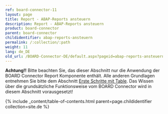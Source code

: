 ```yaml
---
ref: board-connector-11
layout: page
title: Report - ABAP-Reports ansteuern
description: Report - ABAP-Reports ansteuern
product: board-connector
parent: board-connector
childidentifier: abap-reports-ansteuern
permalink: /:collection/:path
weight: 11
lang: de_DE
old_url: /BOARD-Connector-DE/default.aspx?pageid=abap-reports-ansteuern
---
```


**Achtung!!** Bitte beachten Sie, das dieser Abschnitt nur die Anwendung der BOARD Connector Report Komponente enthält. Alle anderen Grundlagen entnehmen Sie bitte dem Abschnitt [Erste Schritte mit Table](./erste-schritte-mit-table). Das Wissen über die grundsätzliche Funktionsweise vom BOARD Connector wird in diesem Abschnitt vorausgesetzt!


{% include _content/table-of-contents.html parent=page.childidentifier collection=site.de %}
